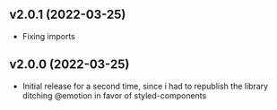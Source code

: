 ## v2.0.1 (2022-03-25)

- Fixing imports

## v2.0.0 (2022-03-25)

- Initial release for a second time, since i had to republish the library ditching @emotion in favor
  of styled-components
